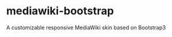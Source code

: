 mediawiki-bootstrap
===================

A customizable responsive MediaWiki skin based on Bootstrap3

